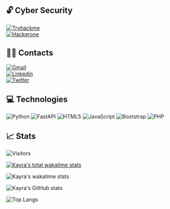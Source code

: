 ## :unlock: Cyber Security
[![Tryhackme](https://img.shields.io/badge/Tryhackme-pikayrachu-green.svg)](https://tryhackme.com/p/pikayrachu)<br>
[![Hackerone](https://img.shields.io/badge/Hackerone-pikayrachu-pink.svg)](https://hackerone.com/pikayrachu)<br>

## :technologist:	Contacts
[![Gmail](https://img.shields.io/badge/Gmail-kayrakpinar-red.svg)](mailto:kayrakpinar@gmail.com)<br>
[![Linkedin](https://img.shields.io/badge/Linkedin-kayrakpinar-darkblue.svg)](https://www.linkedin.com/in/kayrakpinar/)<br>
[![Twitter](https://img.shields.io/badge/Twitter-kayrakpinar-blue.svg)](https://www.twitter.com/kayrakpinar)<br>


## :computer: Technologies
![Python](https://img.shields.io/badge/python-3670A0?style=for-the-badge&logo=python&logoColor=ffdd54)
![FastAPI](https://img.shields.io/badge/FastAPI-005571?style=for-the-badge&logo=fastapi)
![HTML5](https://img.shields.io/badge/html5-%23E34F26.svg?style=for-the-badge&logo=html5&logoColor=white)
![JavaScript](https://img.shields.io/badge/javascript-%23323330.svg?style=for-the-badge&logo=javascript&logoColor=%23F7DF1E)
![Bootstrap](https://img.shields.io/badge/bootstrap-%23563D7C.svg?style=for-the-badge&logo=bootstrap&logoColor=white)
![PHP](https://img.shields.io/badge/php-%23777BB4.svg?style=for-the-badge&logo=php&logoColor=white)

## :chart_with_upwards_trend: Stats

![Visitors](https://visitor-badge.laobi.icu/badge?page_id=kayrakpinar.kayrakpinar)

[![Kayra's total wakatime stats](https://wakatime.com/badge/user/18b50fae-2bee-4f29-b945-4783dd4c37ff.svg)](https://wakatime.com/@18b50fae-2bee-4f29-b945-4783dd4c37ff)

![Kayra's wakatime stats](https://github-readme-stats.vercel.app/api/wakatime?v=2&username=pikayrachu&theme=react&layout=compact)

![Kayra's GitHub stats](https://github-readme-stats.vercel.app/api?username=kayrakpinar&theme=react)

![Top Langs](https://github-readme-stats.vercel.app/api/top-langs/?username=kayrakpinar&theme=react&layout=compact)
